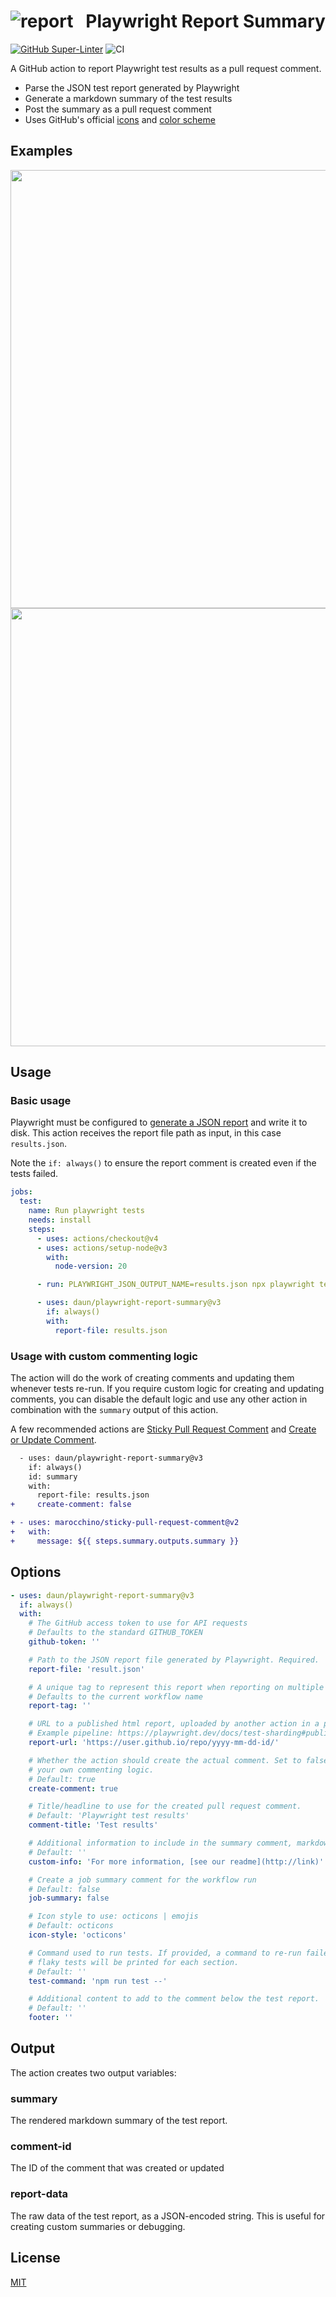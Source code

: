# ![report](https://icongr.am/octicons/comment-discussion.svg?size=22&color=abb4bf)   Playwright Report Summary

[![GitHub Super-Linter](https://github.com/actions/typescript-action/actions/workflows/linter.yml/badge.svg)](https://github.com/super-linter/super-linter)
![CI](https://github.com/actions/typescript-action/actions/workflows/ci.yml/badge.svg)

A GitHub action to report Playwright test results as a pull request comment.

- Parse the JSON test report generated by Playwright
- Generate a markdown summary of the test results
- Post the summary as a pull request comment
- Uses GitHub's official [icons](https://primer.style/design/foundations/icons) and [color scheme](https://primer.style/design/foundations/color)

## Examples

<img src="assets/comment-passed.png" width="701">

<img src="assets/comment-failed.png" width="701">

## Usage

### Basic usage

Playwright must be configured to [generate a JSON report](https://playwright.dev/docs/test-reporters#json-reporter)
and write it to disk. This action receives the report file path as input, in this case `results.json`.

Note the `if: always()` to ensure the report comment is created even if the tests failed.

```yaml
jobs:
  test:
    name: Run playwright tests
    needs: install
    steps:
      - uses: actions/checkout@v4
      - uses: actions/setup-node@v3
        with:
          node-version: 20

      - run: PLAYWRIGHT_JSON_OUTPUT_NAME=results.json npx playwright test --reporter=json

      - uses: daun/playwright-report-summary@v3
        if: always()
        with:
          report-file: results.json
```

### Usage with custom commenting logic

The action will do the work of creating comments and updating them whenever tests re-run. If you
require custom logic for creating and updating comments, you can disable the default logic and use
any other action in combination with the `summary` output of this action.

A few recommended actions are
[Sticky Pull Request Comment](https://github.com/marketplace/actions/sticky-pull-request-comment)
and [Create or Update Comment](https://github.com/marketplace/actions/create-or-update-comment).

```diff
  - uses: daun/playwright-report-summary@v3
    if: always()
    id: summary
    with:
      report-file: results.json
+     create-comment: false

+ - uses: marocchino/sticky-pull-request-comment@v2
+   with:
+     message: ${{ steps.summary.outputs.summary }}
```

## Options

```yaml
- uses: daun/playwright-report-summary@v3
  if: always()
  with:
    # The GitHub access token to use for API requests
    # Defaults to the standard GITHUB_TOKEN
    github-token: ''

    # Path to the JSON report file generated by Playwright. Required.
    report-file: 'result.json'

    # A unique tag to represent this report when reporting on multiple test runs
    # Defaults to the current workflow name
    report-tag: ''

    # URL to a published html report, uploaded by another action in a previous step.
    # Example pipeline: https://playwright.dev/docs/test-sharding#publishing-report-on-the-web
    report-url: 'https://user.github.io/repo/yyyy-mm-dd-id/'

    # Whether the action should create the actual comment. Set to false to implement
    # your own commenting logic.
    # Default: true
    create-comment: true

    # Title/headline to use for the created pull request comment.
    # Default: 'Playwright test results'
    comment-title: 'Test results'

    # Additional information to include in the summary comment, markdown-formatted
    # Default: ''
    custom-info: 'For more information, [see our readme](http://link)'

    # Create a job summary comment for the workflow run
    # Default: false
    job-summary: false

    # Icon style to use: octicons | emojis
    # Default: octicons
    icon-style: 'octicons'

    # Command used to run tests. If provided, a command to re-run failed or
    # flaky tests will be printed for each section.
    # Default: ''
    test-command: 'npm run test --'

    # Additional content to add to the comment below the test report.
    # Default: ''
    footer: ''
```

## Output

The action creates two output variables:

### summary

The rendered markdown summary of the test report.

### comment-id

The ID of the comment that was created or updated

### report-data

The raw data of the test report, as a JSON-encoded string. This is
useful for creating custom summaries or debugging.

## License

[MIT](./LICENSE)

